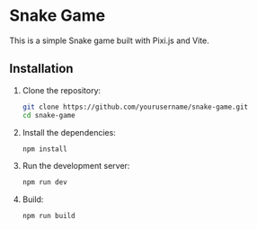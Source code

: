 # Snake Game

This is a simple Snake game built with Pixi.js and Vite.

## Installation

1. Clone the repository:
   ```bash
   git clone https://github.com/yourusername/snake-game.git
   cd snake-game

2. Install the dependencies:
   ```bash
   npm install

3. Run the development server:
   ```bash
   npm run dev

4. Build:
   ```bash
   npm run build
